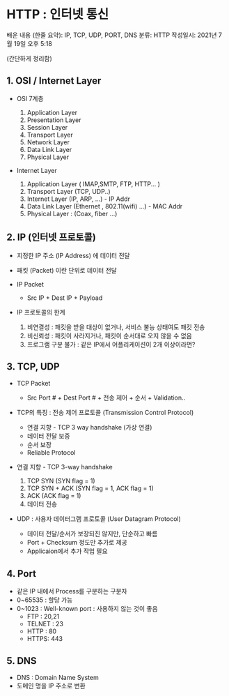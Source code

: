 # HTTP : 인터넷 통신

배운 내용 (한줄 요약): IP, TCP, UDP, PORT, DNS
분류: HTTP
작성일시: 2021년 7월 19일 오후 5:18

(간단하게 정리함)

## 1. OSI / Internet Layer

- OSI 7계층
    1. Application Layer
    2. Presentation Layer
    3. Session Layer
    4. Transport Layer
    5. Network Layer
    6. Data Link Layer
    7. Physical Layer 

- Internet Layer
    1. Application Layer ( IMAP,SMTP, FTP, HTTP... )
    2. Transport Layer (TCP, UDP..)
    3. Internet Layer (IP, ARP, ...) - IP Addr
    4. Data Link Layer (Ethernet , 802.11(wifi) ...) - MAC Addr
    5. Physical Layer : (Coax, fiber ...) 

## 2. IP (인터넷 프로토콜)

- 지정한 IP 주소 (IP Address) 에 데이터 전달
- 패킷 (Packet) 이란 단위로 데이터 전달

- IP Packet
    - Src IP + Dest IP + Payload

- IP 프로토콜의 한계
    1. 비연결성 : 패킷을 받을 대상이 없거나, 서비스 불능 상태여도 패킷 전송
    2. 비신뢰성 : 패킷이 사라지거나, 패킷이 순서대로 오지 않을 수 없음
    3. 프로그램 구분 불가 : 같은 IP에서 어플리케이션이 2개 이상이라면? 

## 3. TCP, UDP

- TCP Packet
    - Src Port # +  Dest Port # + 전송 제어 + 순서 + Validation..

- TCP의 특징 : 전송 제어 프로토콜 (Transmission Control Protocol)
    - 연결 지향 - TCP 3 way handshake (가상 연결)
    - 데이터 전달 보증
    - 순서 보장
    - Reliable Protocol

- 연결 지향 - TCP 3-way handshake
    1. TCP SYN (SYN flag = 1)
    2. TCP SYN + ACK (SYN flag = 1, ACK flag = 1)
    3. ACK (ACK flag = 1)
    4. 데이터 전송

- UDP : 사용자 데이터그램 프로토콜 (User Datagram Protocol)
    - 데이터 전달/순서가 보장되진 않지만, 단순하고 빠름
    - Port + Checksum 정도만 추가로 제공
    - Applicaion에서 추가 작업 필요

## 4. Port

- 같은 IP 내에서 Process를 구분하는 구분자
- 0~65535 : 할당 가능
- 0~1023 : Well-known port : 사용하지 않는 것이 좋음
    - FTP : 20,21
    - TELNET : 23
    - HTTP : 80
    - HTTPS: 443

## 5. DNS

- DNS : Domain Name System
- 도메인 명을 IP 주소로 변환